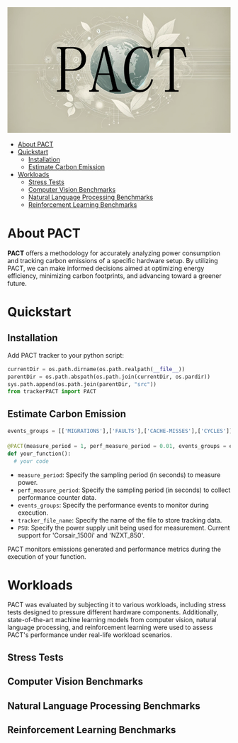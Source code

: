 ![banner](src/Banner1.jpg)

- [About PACT ](#about-codecarbon-)
- [Quickstart ](#quickstart-)
    - [Installation ](#installation-)
    - [Estimate Carbon Emission ](#start-to-estimate-your-impact-)
- [Workloads ](#workloads-)
    - [Stress Tests ](#stress-tests-)
    - [Computer Vision Benchmarks ](#cv-bm-)
    - [Natural Language Processing Benchmarks ](#nlp-bm-)
    - [Reinforcement Learning Benchmarks ](#rl-bm-)

# About PACT

**PACT** offers a methodology for accurately analyzing power consumption and tracking carbon emissions of a specific hardware setup. By utilizing PACT, we can make informed decisions aimed at optimizing energy efficiency, minimizing carbon footprints, and advancing toward a greener future.


# Quickstart

## Installation

Add PACT tracker to your python script:

```python
currentDir = os.path.dirname(os.path.realpath(__file__))
parentDir = os.path.abspath(os.path.join(currentDir, os.pardir))
sys.path.append(os.path.join(parentDir, "src"))
from trackerPACT import PACT
```

## Estimate Carbon Emission

```python
events_groups = [['MIGRATIONS'],['FAULTS'],['CACHE-MISSES'],['CYCLES']]

@PACT(measure_period = 1, perf_measure_period = 0.01, events_groups = events_groups, tracker_file_name = "./PACT.csv", PSU = "Corsair_1500i")
def your_function():
  # your code
  ```

- `measure_period`: Specify the sampling period (in seconds) to measure power.
- `perf_measure_period`: Specify the sampling period (in seconds) to collect performance counter data.
- `events_groups`: Specify the performance events to monitor during execution.
- `tracker_file_name`: Specify the name of the file to store tracking data.
- `PSU`: Specify the power supply unit being used for measurement. Current support for 'Corsair_1500i' and 'NZXT_850'.

PACT monitors emissions generated and performance metrics during the execution of your function.

# Workloads

PACT was evaluated by subjecting it to various workloads, including stress tests designed to pressure different hardware components. Additionally, state-of-the-art machine learning models from computer vision, natural language processing, and reinforcement learning were used to assess PACT's performance under real-life workload scenarios.

## Stress Tests
## Computer Vision Benchmarks
## Natural Language Processing Benchmarks
## Reinforcement Learning Benchmarks
